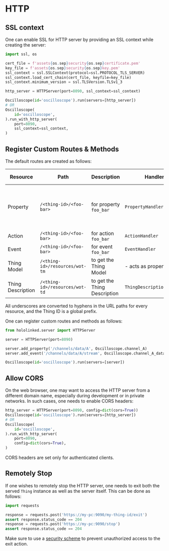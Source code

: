 # HTTP

## SSL context

One can enable SSL for HTTP server by providing an SSL context while creating the server:

```python linenums="1" title="Use SSL"
import ssl, os

cert_file = f'assets{os.sep}security{os.sep}certificate.pem'
key_file = f'assets{os.sep}security{os.sep}key.pem'
ssl_context = ssl.SSLContext(protocol=ssl.PROTOCOL_TLS_SERVER)
ssl_context.load_cert_chain(cert_file, keyfile=key_file)
ssl_context.minimum_version = ssl.TLSVersion.TLSv1_3

http_server = HTTPServer(port=8090, ssl_context=ssl_context)

Oscilloscope(id='oscilloscope').run(servers=[http_server])
# OR
Oscilloscope(
    id='oscilloscope',
).run_with_http_server(
    port=8090,
    ssl_context=ssl_context,
)
```

## Register Custom Routes & Methods

The default routes are created as follows:

| Resource          | Path                           | Description                  | Handler                   | Default Method                                                 |
| ----------------- | ------------------------------ | ---------------------------- | ------------------------- | -------------------------------------------------------------- |
| Property          | `/<thing-id>/<foo-bar>`        | for property `foo_bar`       | `PropertyHandler`         | `GET` for read <br/> `PUT` for write <br/> `DELETE` for delete |
| Action            | `/<thing-id>/<foo-bar>`        | for action `foo_bar`         | `ActionHandler`           | `POST`                                                         |
| Event             | `/<thing-id>/<foo-bar>`        | for event `foo_bar`          | `EventHandler`            | `GET`                                                          |
| Thing Model       | `/<thing-id>/resources/wot-tm` | to get the Thing Model       | - acts as property -      | `GET`                                                          |
| Thing Description | `/<thing-id>/resources/wot-td` | to get the Thing Description | `ThingDescriptionHandler` | `GET`                                                          |

All underscores are converted to hyphens in the URL paths for every resource, and the Thing ID is a global prefix.

One can register custom routes and methods as follows:

```python linenums="1" title="Custom Routes"
from hololinked.server import HTTPServer

server = HTTPServer(port=8090)

server.add_property('/channels/data/A', Oscilloscope.channel_A)
server.add_event('/channels/data/A/stream', Oscilloscope.channel_A_data_event)

Oscilloscope(id='oscilloscope').run(servers=[server])
```

## Allow CORS

On the web browser, one may want to access the HTTP server from a different domain name, especially during development or in private networks. In such cases, one needs to enable CORS headers:

```python linenums="1" title="Enable CORS"
http_server = HTTPServer(port=8090, config=dict(cors=True))
Oscilloscope(id='oscilloscope').run(servers=[http_server])
# OR
Oscilloscope(
    id='oscilloscope',
).run_with_http_server(
    port=8090,
    config=dict(cors=True),
)
```

CORS headers are set only for authenticated clients.

## Remotely Stop

If one wishes to remotely stop the HTTP server, one needs to exit both the served `Thing` instance as well as the server itself. This can be done as follows:

```python linenums="1" title="Remotely Stop HTTP Server"
import requests

response = requests.post('https://my-pc:9090/my-thing-id/exit')
assert response.status_code == 204
response = requests.post('https://my-pc:9090/stop')
assert response.status_code == 204
```

Make sure to use a [security scheme](../security.md) to prevent unauthorized access to the exit action.
